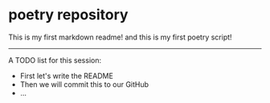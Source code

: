 # poetry repository
This is my first markdown readme!
and this is my first poetry script!


---

A TODO list for this session:
* First let's write the README
* Then we will commit this to our GitHub
* ...
